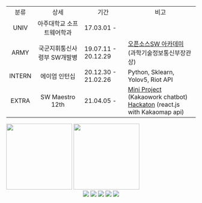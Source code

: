 <div><table>
  <tr>
    <td align='center'>분류</td>
    <td align='center'>상세</td>
    <td align='center'>기간</td>
    <td align='center'>비고</td>
  </tr>
  <tr>
    <td align='center'>UNIV</td>
    <td align='center'>아주대학교 소프트웨어학과</td>
    <td>17.03.01 - </td>
    <td></td>
  </tr>
  <tr>
    <td align='center'>ARMY</td>
    <td align='center'>국군지휘통신사령부 SW개발병</td>
    <td>19.07.11 - 20.12.29</td>
    <td><a href='https://github.com/osamhack2020/WEB_KookbangFriends_Woowahan'> 오픈소스SW 아카데미</a> (과학기술정보통신부장관상)</td>
  </tr>
  <tr>
    <td align='center'>INTERN</td>
    <td align='center'>에이엄 인턴십</td>
    <td>20.12.30 - 21.02.26</td>
    <td> Python, Sklearn, Yolov5, Riot API </td>
  </tr>
  <tr>
    <td align='center'>EXTRA</td>
    <td align='center'>SW Maestro 12th</td>
    <td>21.04.05 - </td>
    <td><a href='https://github.com/LiiNen/swm12_chatbot_team6'> Mini Project</a> (Kakaowork chatbot)<br><a href='https://github.com/O-Seonsik/SWM-stop-pigeon'> Hackaton</a> (react.js with Kakaomap api)</td>
  </tr>
</table></div>

<div> <img src='https://github-readme-stats.vercel.app/api?username=LiiNen&count_private=true&show_icons=true' height='175px'/> <img src='https://github-readme-stats.vercel.app/api/top-langs/?username=Liinen&layout=compact&langs_count=6' height='175px'/> </div>

<!-- https://simpleicons.org -->
<div align='center'>
  <img src="https://img.shields.io/badge/Flutter-02569B?style=flat-square&logo=FLUTTER&logoColor=white"/>
  <img src="https://img.shields.io/badge/Swift-FA7343?style=flat-square&logo=SWIFT&logoColor=white"/>
  <img src="https://img.shields.io/badge/Python-3776AB?style=flat-square&logo=PYTHON&logoColor=white"/>
  <img src="https://img.shields.io/badge/HTML5-E34F26?style=flat-square&logo=HTML5&logoColor=white"/>
  <img src="https://img.shields.io/badge/JavaScript-F7DF1E?style=flat-square&logo=JAVASCRIPT&logoColor=white"/>
</div>

